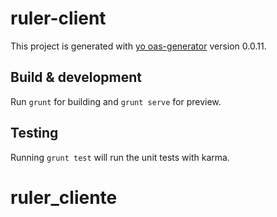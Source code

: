 # ruler-client

This project is generated with [yo oas-generator](https://github.com/fabianLeon/oas)
version 0.0.11.

## Build & development

Run `grunt` for building and `grunt serve` for preview.

## Testing

Running `grunt test` will run the unit tests with karma.
# ruler_cliente
